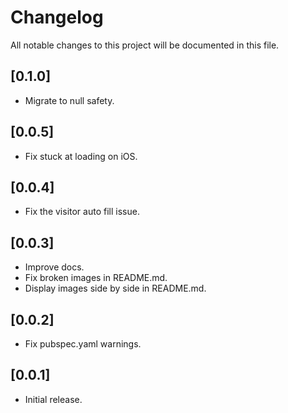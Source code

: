 # Changelog

All notable changes to this project will be documented in this file.

## [0.1.0]

- Migrate to null safety.

## [0.0.5]

- Fix stuck at loading on iOS.

## [0.0.4]

- Fix the visitor auto fill issue.

## [0.0.3]

- Improve docs.
- Fix broken images in README.md.
- Display images side by side in README.md.

## [0.0.2]

- Fix pubspec.yaml warnings.

## [0.0.1]

- Initial release.
